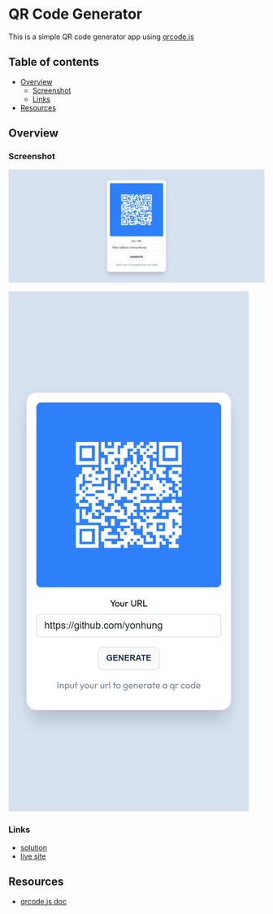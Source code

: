# QR Code Generator

This is a simple QR code generator app using [qrcode.js](http://davidshimjs.github.io/qrcodejs/)

## Table of contents

- [Overview](#overview)
  - [Screenshot](#screenshot)
  - [Links](#links)
- [Resources](#resources)

## Overview

### Screenshot

![](./screenshot_desktop.png)

![](./screenshot_phone.png)

### Links

- [solution](https://github.com/yonhung/qr-code-component-main)
- [live site](https://yonhung.github.io/qr-code-component-main/)

## Resources
- [qrcode.js doc](http://davidshimjs.github.io/qrcodejs/)
